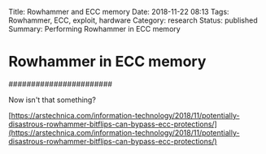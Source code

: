 Title: Rowhammer and ECC memory
Date: 2018-11-22 08:13
Tags: Rowhammer, ECC, exploit, hardware
Category: research
Status: published
Summary: Performing Rowhammer in ECC memory

# Rowhammer in ECC memory


#######################

Now isn't that something?

[https://arstechnica.com/information-technology/2018/11/potentially-disastrous-rowhammer-bitflips-can-bypass-ecc-protections/](https://arstechnica.com/information-technology/2018/11/potentially-disastrous-rowhammer-bitflips-can-bypass-ecc-protections/)

